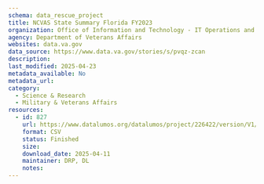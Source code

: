 ```yaml
---
schema: data_rescue_project 
title: NCVAS State Summary Florida FY2023
organization: Office of Information and Technology - IT Operations and Services (ITOPS)
agency: Department of Veterans Affairs
websites: data.va.gov
data_source: https://www.data.va.gov/stories/s/pvqz-zcan
description: 
last_modified: 2025-04-23
metadata_available: No
metadata_url: 
category:
  - Science & Research 
  - Military & Veterans Affairs 
resources:
  - id: 827
    url: https://www.datalumos.org/datalumos/project/226422/version/V1/view
    format: CSV
    status: Finished
    size: 
    download_date: 2025-04-11
    maintainer: DRP, DL
    notes: 
---
```

